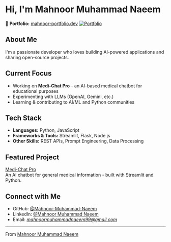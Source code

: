 # Hi, I'm Mahnoor Muhammad Naeem
🔗 **Portfolio:** [mahnoor-portfolio.dev](http://localhost:8080/)
[![Portfolio](https://img.shields.io/badge/Portfolio-Visit-blue)](http://localhost:8080/)


## About Me
I'm a passionate developer who loves building AI-powered applications and sharing open-source projects.

## Current Focus
- Working on **Medi-Chat Pro** - an AI-based medical chatbot for educational purposes
- Experimenting with LLMs (OpenAI, Gemini, etc.)
- Learning & contributing to AI/ML and Python communities

## Tech Stack
- **Languages:** Python, JavaScript
- **Frameworks & Tools:** Streamlit, Flask, Node.js
- **Other Skills:** REST APIs, Prompt Engineering, Data Processing

## Featured Project
[Medi-Chat Pro](https://github.com/Mahnoor-Muhammad-Naeem/medi-chat-pro)  
An AI chatbot for general medical information - built with Streamlit and Python.

## Connect with Me
- GitHub: [@Mahnoor-Muhammad-Naeem](https://github.com/Mahnoor-Muhammad-Naeem)
- LinkedIn: [@Mahnoor Muhammad Naeem](https://www.linkedin.com/in/mahnoor-muhammad-naeem/)
- Email: *mahnoormuhammadnaeem99@gmail.com*

---
From [Mahnoor Muhammad Naeem](https://github.com/Mahnoor-Muhammad-Naeem)
